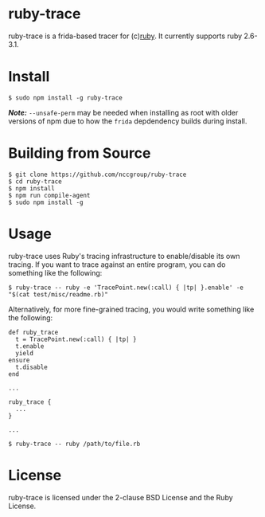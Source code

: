 # ruby-trace

ruby-trace is a frida-based tracer for (c)[ruby](https://github.com/ruby/ruby).
It currently supports ruby 2.6-3.1.

# Install

```
$ sudo npm install -g ruby-trace
```

***Note:*** `--unsafe-perm` may be needed when installing as root with older
            versions of npm due to how the `frida` depdendency builds during install.

# Building from Source

```
$ git clone https://github.com/nccgroup/ruby-trace
$ cd ruby-trace
$ npm install
$ npm run compile-agent
$ sudo npm install -g
```

# Usage

ruby-trace uses Ruby's tracing infrastructure to enable/disable its own
tracing. If you want to trace against an entire program, you can do something
like the following:

```
$ ruby-trace -- ruby -e 'TracePoint.new(:call) { |tp| }.enable' -e "$(cat test/misc/readme.rb)"
```

Alternatively, for more fine-grained tracing, you would write something like
the following:

```
def ruby_trace
  t = TracePoint.new(:call) { |tp| }
  t.enable
  yield
ensure
  t.disable
end

...

ruby_trace {
  ...
}

...
```

```
$ ruby-trace -- ruby /path/to/file.rb
```

# License

ruby-trace is licensed under the 2-clause BSD License and the Ruby License.
